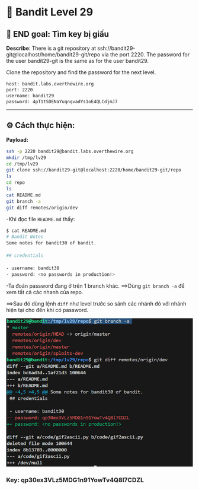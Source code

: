 # 🎯 Bandit Level 29

## 📌 END goal: Tìm key bị giấu
**Describe**: There is a git repository at ssh://bandit29-git@localhost/home/bandit29-git/repo via the port 2220. The password for the user bandit29-git is the same as for the user bandit29.

Clone the repository and find the password for the next level.

```
host: bandit.labs.overthewire.org
port: 2220
username: bandit29
password: 4pT1t5DENaYuqnqvadYs1oE4QLCdjmJ7

```
---

## ⚙️ Cách thực hiện:
**Payload:**
```bash
ssh -p 2220 bandit29@bandit.labs.overthewire.org
mkdir /tmp/lv29
cd /tmp/lv29
git clone ssh://bandit29-git@localhost:2220/home/bandit29-git/repo
ls
cd repo
ls
cat README.md
git branch -a
git diff remotes/origin/dev
```

-Khi đọc file ```README.md``` thấy:
```bash
$ cat README.md
# Bandit Notes
Some notes for bandit30 of bandit.

## credentials

- username: bandit30
- password: <no passwords in production!>
```

-Ta đoán password đang ở trên 1 branch khác.
==>Dùng ```git branch -a``` để xem tất cả các nhanh của repo.

==>Sau đó dùng lệnh ```diff``` như level trước so sánh các nhánh đó với nhánh hiện tại cho đến khi có password.

![alt text](./image/Level29.png)

### Key: qp30ex3VLz5MDG1n91YowTv4Q8l7CDZL